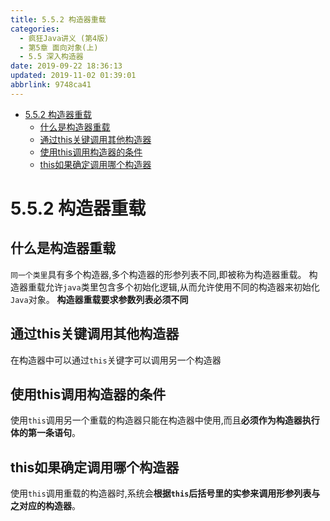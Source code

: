 ```yaml
---
title: 5.5.2 构造器重载
categories: 
  - 疯狂Java讲义 (第4版)
  - 第5章 面向对象(上)
  - 5.5 深入构造器
date: 2019-09-22 18:36:13
updated: 2019-11-02 01:39:01
abbrlink: 9748ca41
---
```

- [5.5.2 构造器重载](/ReadingNotes/9748ca41/#5-5-2-构造器重载)
    - [什么是构造器重载](/ReadingNotes/9748ca41/#什么是构造器重载)
    - [通过this关键调用其他构造器](/ReadingNotes/9748ca41/#通过this关键调用其他构造器)
    - [使用this调用构造器的条件](/ReadingNotes/9748ca41/#使用this调用构造器的条件)
    - [this如果确定调用哪个构造器](/ReadingNotes/9748ca41/#this如果确定调用哪个构造器)

<!--more-->
<script src="https://cdn.bootcss.com/jquery/3.4.0/jquery.slim.min.js"></script>
<script>$(document).ready(function () {$(".post-body > ul:nth-child(1)").hide();});</script>

<!--end-->
<!--SSTStart-->
# 5.5.2 构造器重载 #
## 什么是构造器重载 ##
`同一个类里`具有多个构造器,多个构造器的形参列表不同,即被称为构造器重载。
构造器重载允许`java`类里包含多个初始化逻辑,从而允许使用不同的构造器来初始化`Java`对象。
**构造器重载要求参数列表必须不同**

## 通过this关键调用其他构造器 ##
在构造器中可以通过`this`关键字可以调用另一个构造器
## 使用this调用构造器的条件 ##
使用`this`调用另一个重载的构造器只能在构造器中使用,而且**必须作为构造器执行体的第一条语句**。

## this如果确定调用哪个构造器 ##
使用`this`调用重载的构造器时,系统会**根据`this`后括号里的实参来调用形参列表与之对应的构造器**。
<!--SSTStop-->

